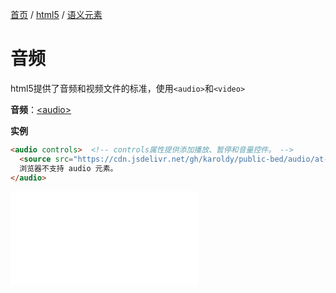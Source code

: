 [首页](/) / [html5](/html5/) / [语义元素](/html5/audio)

# 音频

html5提供了音频和视频文件的标准，使用`<audio>`和`<video>`

**音频**：[\<audio>](https://www.w3cschool.cn/htmltags/tag-audio.html)

**实例**

```html
<audio controls>  <!-- controls属性提供添加播放、暂停和音量控件。 -->
  <source src="https://cdn.jsdelivr.net/gh/karoldy/public-bed/audio/at-least-you.mp3" type="audio/mp3">
  浏览器不支持 audio 元素。
</audio>
```

<iframe
  class="output-iframe"
  scrolling="yes"
  frameborder="0"
  src="html5/example/audio.html"
>
  浏览器不支持iframe
</iframe>
